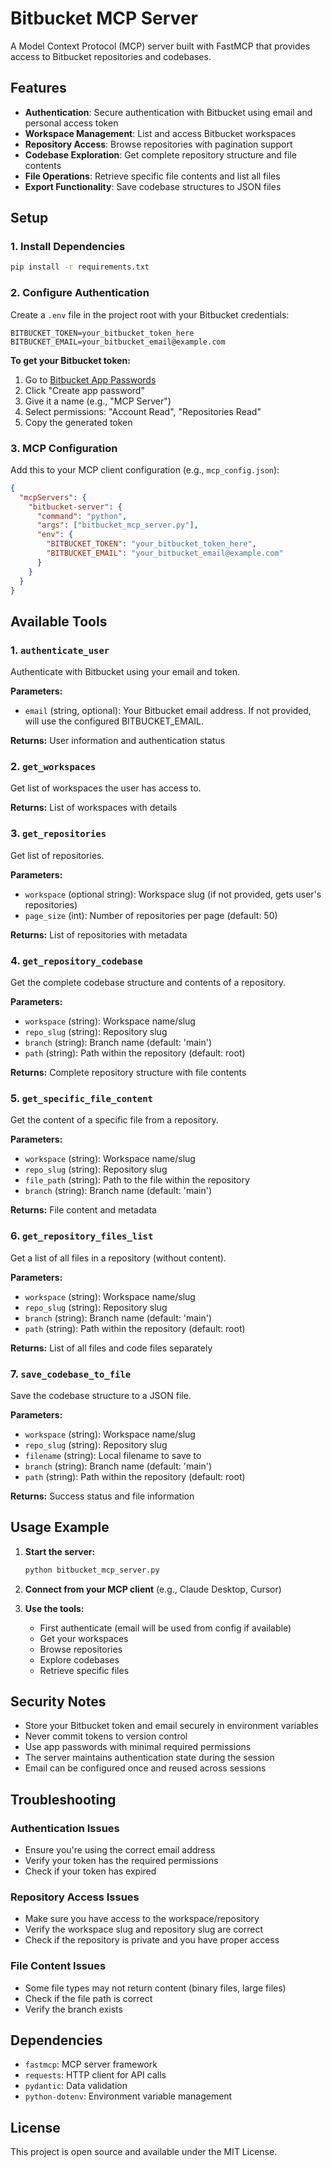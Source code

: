 # Bitbucket MCP Server

A Model Context Protocol (MCP) server built with FastMCP that provides access to Bitbucket repositories and codebases.

## Features

- **Authentication**: Secure authentication with Bitbucket using email and personal access token
- **Workspace Management**: List and access Bitbucket workspaces
- **Repository Access**: Browse repositories with pagination support
- **Codebase Exploration**: Get complete repository structure and file contents
- **File Operations**: Retrieve specific file contents and list all files
- **Export Functionality**: Save codebase structures to JSON files

## Setup

### 1. Install Dependencies

```bash
pip install -r requirements.txt
```

### 2. Configure Authentication

Create a `.env` file in the project root with your Bitbucket credentials:

```env
BITBUCKET_TOKEN=your_bitbucket_token_here
BITBUCKET_EMAIL=your_bitbucket_email@example.com
```

**To get your Bitbucket token:**

1. Go to [Bitbucket App Passwords](https://bitbucket.org/account/settings/app-passwords/)
2. Click "Create app password"
3. Give it a name (e.g., "MCP Server")
4. Select permissions: "Account Read", "Repositories Read"
5. Copy the generated token

### 3. MCP Configuration

Add this to your MCP client configuration (e.g., `mcp_config.json`):

```json
{
  "mcpServers": {
    "bitbucket-server": {
      "command": "python",
      "args": ["bitbucket_mcp_server.py"],
      "env": {
        "BITBUCKET_TOKEN": "your_bitbucket_token_here",
        "BITBUCKET_EMAIL": "your_bitbucket_email@example.com"
      }
    }
  }
}
```

## Available Tools

### 1. `authenticate_user`
Authenticate with Bitbucket using your email and token.

**Parameters:**
- `email` (string, optional): Your Bitbucket email address. If not provided, will use the configured BITBUCKET_EMAIL.

**Returns:** User information and authentication status

### 2. `get_workspaces`
Get list of workspaces the user has access to.

**Returns:** List of workspaces with details

### 3. `get_repositories`
Get list of repositories.

**Parameters:**
- `workspace` (optional string): Workspace slug (if not provided, gets user's repositories)
- `page_size` (int): Number of repositories per page (default: 50)

**Returns:** List of repositories with metadata

### 4. `get_repository_codebase`
Get the complete codebase structure and contents of a repository.

**Parameters:**
- `workspace` (string): Workspace name/slug
- `repo_slug` (string): Repository slug
- `branch` (string): Branch name (default: 'main')
- `path` (string): Path within the repository (default: root)

**Returns:** Complete repository structure with file contents

### 5. `get_specific_file_content`
Get the content of a specific file from a repository.

**Parameters:**
- `workspace` (string): Workspace name/slug
- `repo_slug` (string): Repository slug
- `file_path` (string): Path to the file within the repository
- `branch` (string): Branch name (default: 'main')

**Returns:** File content and metadata

### 6. `get_repository_files_list`
Get a list of all files in a repository (without content).

**Parameters:**
- `workspace` (string): Workspace name/slug
- `repo_slug` (string): Repository slug
- `branch` (string): Branch name (default: 'main')
- `path` (string): Path within the repository (default: root)

**Returns:** List of all files and code files separately

### 7. `save_codebase_to_file`
Save the codebase structure to a JSON file.

**Parameters:**
- `workspace` (string): Workspace name/slug
- `repo_slug` (string): Repository slug
- `filename` (string): Local filename to save to
- `branch` (string): Branch name (default: 'main')
- `path` (string): Path within the repository (default: root)

**Returns:** Success status and file information

## Usage Example

1. **Start the server:**
   ```bash
   python bitbucket_mcp_server.py
   ```

2. **Connect from your MCP client** (e.g., Claude Desktop, Cursor)

3. **Use the tools:**
   - First authenticate (email will be used from config if available)
   - Get your workspaces
   - Browse repositories
   - Explore codebases
   - Retrieve specific files

## Security Notes

- Store your Bitbucket token and email securely in environment variables
- Never commit tokens to version control
- Use app passwords with minimal required permissions
- The server maintains authentication state during the session
- Email can be configured once and reused across sessions

## Troubleshooting

### Authentication Issues
- Ensure you're using the correct email address
- Verify your token has the required permissions
- Check if your token has expired

### Repository Access Issues
- Make sure you have access to the workspace/repository
- Verify the workspace slug and repository slug are correct
- Check if the repository is private and you have proper access

### File Content Issues
- Some file types may not return content (binary files, large files)
- Check if the file path is correct
- Verify the branch exists

## Dependencies

- `fastmcp`: MCP server framework
- `requests`: HTTP client for API calls
- `pydantic`: Data validation
- `python-dotenv`: Environment variable management

## License

This project is open source and available under the MIT License. 